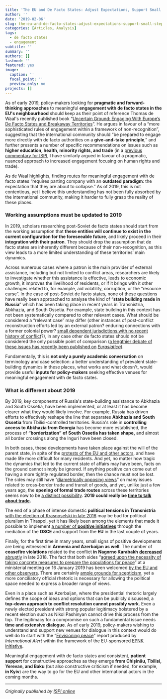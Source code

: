 ```yaml
---
title: 'The EU and De Facto States: Adjust Expectations, Support Small Steps'
author: ''
date: '2019-02-06'
slug: the-eu-and-de-facto-states-adjust-expectations-support-small-steps
categories: [Articles, Analysis]
tags:
  - de facto states
  - engagement
subtitle: ''
summary: ''
authors: []
lastmod: ''
featured: yes
image:
  caption: ''
  focal_point: ''
  preview_only: no
projects: []
---
```


As of early 2019, policy-makers looking for **pragmatic and forward-thinking approaches** to meaningful **engagement with de facto states in the EU's neighbourhood** should keep as their point of reference Thomas de Waal's recently published book “[Uncertain Ground: Engaging With Europe’s De Facto States and Breakaway Territories](https://carnegieeurope.eu/2018/12/03/uncertain-ground-engaging-with-europe-s-de-facto-states-and-breakaway-territories-pub-77823)”. He argues in favour of a “more sophisticated rules of engagement within a framework of non-recognition”, suggesting that the international community should “be prepared to engage more directly with de facto authorities on a **give-and-take principle**,” and further presents a number of specific recommendations on issues such as **higher education, health, minority rights, and trade** (in a [previous commentary for ISPI](https://www.ispionline.it/it/pubblicazione/south-ossetia-time-embrace-nuance-21105), I have similarly argued in favour of a pragmatic, nuanced approach to increased engagement focusing on human rights and trade).

As de Waal highlights, finding routes for meaningful engagement with de facto states “requires parting company with an **outdated paradigm**: the expectation that they are about to collapse.” As of 2019, this is not contentious, yet I believe this understanding has not been fully absorbed by the international community, making it harder to fully grasp the reality of these places.

### **Working assumptions must be updated to 2019**

In 2019, scholars researching post-Soviet de facto states should start from the working assumption that **these entities will continue to exist in the current configuration for the foreseeable future**, and likely proceed in their **integration with their patron**. They should drop the assumption that de facto states are inherently different because of their non-recognition, as this view leads to a more limited understanding of these territories’ main dynamics.

Across numerous cases where a patron is the main provider of external assistance, including but not limited to conflict areas, researchers are likely to investigate whether this assistance is effective, leads to economic growth, it improves the livelihood of residents, or if it brings with it other challenges related to, for example, aid volatility, corruption, or the “resource curse”. In the case of post-Soviet de facto states, none of these questions have really been approached to analyse the kind of “**state building made in Russia**” which has been taking place in recent years in Transnistria, Abkhazia, and South Ossetia. For example, state building in this context has not been systematically compared to other relevant cases. What should be considered a “relevant case” may differ (other instances of post-conflict reconstruction efforts led by an external patron? enduring connections with a former colonial power? [small dependent jurisdictions with no recent history of conflict](http://www.tandfonline.com/doi/full/10.1080/17449057.2017.1393210)?), in any case other de facto states should not be considered the only possible point of comparison ([a lengthier debate of these issues has recently been published on](http://edizionicafoscari.unive.it/libri/978-88-6969-280-2/developing-a-new-research-agenda-on-post-soviet-de/) _[Eurasiatica](http://edizionicafoscari.unive.it/libri/978-88-6969-280-2/developing-a-new-research-agenda-on-post-soviet-de/)_).

Fundamentally, this is **not only a purely academic conversation** on terminology and case selection: a better understanding of prevalent state-building dynamics in these places, what works and what doesn't, would provide useful **inputs for policy-makers** seeking effective venues for meaningful engagement with de facto states.

### **What is different about 2019**

By 2019, key components of Russia's state-building assistance to Abkhazia and South Ossetia, have been implemented, or at least it has become clearer what they would likely involve. For example, Russia has driven efforts to effectively reshape the line that separates **Abkhazia and South Ossetia** from Tbilisi-controlled territories. Russia's role in **controlling access to Abkhazia from Georgia** has become more established, the process of **“**<a>**borderization**</a>**”** **of** **South Ossetia has taken shape,** and almost all border crossings along the Inguri have been closed.

In both cases, these developments have taken place against the will of the parent state, in spite of the [protests of the EU and other actors](https://eurasianet.org/abkhazia-tightens-de-facto-border-georgia), and have made life more difficult for many residents. And yet, no matter how tragic the dynamics that led to the current state of affairs may have been, facts on the ground cannot simply be ignored. If anything positive can come out of having a more tightly regulated border, then the chance must not be lost. The sides may still have “[diametrically opposing views](https://www.international-alert.org/sites/default/files/Caucasus_OpeningInguriGatePoliticalStudy_EN_2018.pdf)” on many issues related to cross-border trade and transit of goods, and yet, unlike just a few years ago, the **opening of formal trade routes** across these territories seems now to be [a distinct possibility](https://eurasianet.org/georgia-moves-closer-to-transit-deal-with-russia). **2019 could really be [time to talk about trade](https://www.crisisgroup.org/europe-central-asia/caucasus/georgia/249-abkhazia-and-south-ossetia-time-talk-trade).**

The end of a phase of intense domestic **political tensions in** **Transnistria** [with the election of Krasnoselski in late 2016](http://presidential-power.com/?p=5796) may be bad for political pluralism in Tiraspol, yet it has likely been among the elements that made it possible to implement [a number of **positive initiatives**](https://carnegieeurope.eu/2018/12/03/transdniestria-my-head-is-in-russia-my-legs-walk-to-europe-pub-77843) through the mediation of the **OSCE** and support from the **EU** in the last couple of years.

Finally, for the first time in many years, small signs of positive developments are being witnessed in **Armenia and Azerbaijan as well**. The number of **ceasefire violations** related to the conflict **in** **Nagorno Karabakh** [**decreased** <span>abruptly](https://armenpress.am/eng/news/961737/) in late 2018\. The fact that both sides “[agreed upon the necessity of taking concrete measures to prepare the populations for peace](https://www.osce.org/minsk-group/409220)” at a ministerial meeting on 16 January 2019 has been welcomed [by the EU and other observers](https://www.balcanicaucaso.org/aree/Nagorno-Karabakh/Percorsi-positivi-in-Nagorno-Karabakh-192227). There are certainly [ample grounds for scepticism](https://www.chathamhouse.org/expert/comment/how-ready-are-armenia-and-azerbaijan-peace), yet a more conciliatory official rhetoric is necessary for <a>allowing the political space</a> needed to express a broader range of views.

Even in a place such as Azerbaijan, where the presidential rhetoric largely defines the scope of ideas and options that can be publicly discussed, a **top-down approach to conflict resolution cannot possibly work**. Even a newly elected president with strong popular legitimacy bolstered by a recent election such as Nikol Pashinyan cannot drive this process from the top. The legitimacy for a compromise on such a fundamental issue needs **time and extensive dialogue**. As of early 2019, policy-makers wishing to understand and support new venues for dialogue in this context would do well do to start with the “[Envisioning peace](https://www.international-alert.org/sites/default/files/Caucasus_EnvisioningPeace_EN_2018.pdf)” report produced by _International Alert_ within the framework of the EU-sponsored [EPNK initiative](http://epnk.org/).

Meaningful engagement with de facto states and consistent, **patient support** for constructive approaches as they emerge **from Chișinău, Tbilisi, Yerevan, and Baku** (but also constructive criticism if needed, for example, **in Kyiv**) are the way to go for the EU and other international actors in the coming months.

<hr />

*Originally published by [ISPI online](https://www.ispionline.it/en/pubblicazione/eu-and-de-facto-states-adjust-expectations-support-small-steps-22136)*